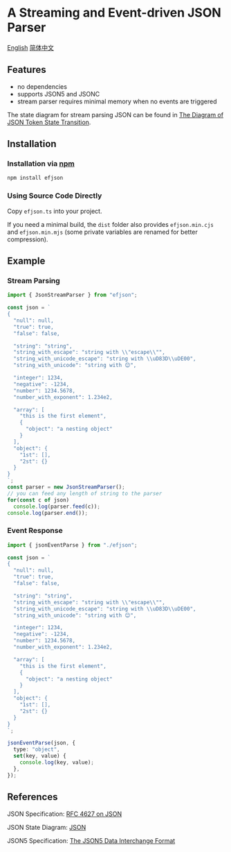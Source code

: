 # A Streaming and Event-driven JSON Parser

[English](./README.md) [简体中文](./README_zh_CN.md)

## Features

- no dependencies
- supports JSON5 and JSONC
- stream parser requires minimal memory when no events are triggered

The state diagram for stream parsing JSON can be found in [The Diagram of JSON Token State Transition](./doc/stream_token/README.md).

## Installation

### Installation via [npm](https://npmjs.org/)

```sh
npm install efjson
```

### Using Source Code Directly

Copy `efjson.ts` into your project.

If you need a minimal build, the `dist` folder also provides `efjson.min.cjs` and `efjson.min.mjs` (some private variables are renamed for better compression).

## Example

### Stream Parsing

```ts
import { JsonStreamParser } from "efjson";

const json = `
{
  "null": null,
  "true": true,
  "false": false,

  "string": "string",
  "string_with_escape": "string with \\"escape\\"",
  "string_with_unicode_escape": "string with \\uD83D\\uDE00",
  "string_with_unicode": "string with 😊",

  "integer": 1234,
  "negative": -1234,
  "number": 1234.5678,
  "number_with_exponent": 1.234e2,

  "array": [
    "this is the first element",
    {
      "object": "a nesting object"
    }
  ],
  "object": {
    "1st": [],
    "2st": {}
  }
}
`;
const parser = new JsonStreamParser();
// you can feed any length of string to the parser
for(const c of json) 
  console.log(parser.feed(c));
console.log(parser.end());
```
### Event Response

```ts
import { jsonEventParse } from "./efjson";

const json = `
{
  "null": null,
  "true": true,
  "false": false,

  "string": "string",
  "string_with_escape": "string with \\"escape\\"",
  "string_with_unicode_escape": "string with \\uD83D\\uDE00",
  "string_with_unicode": "string with 😊",

  "integer": 1234,
  "negative": -1234,
  "number": 1234.5678,
  "number_with_exponent": 1.234e2,

  "array": [
    "this is the first element",
    {
      "object": "a nesting object"
    }
  ],
  "object": {
    "1st": [],
    "2st": {}
  }
}
`;

jsonEventParse(json, {
  type: "object",
  set(key, value) {
    console.log(key, value);
  },
});

```

## References

JSON Specification: [RFC 4627 on JSON](https://www.ietf.org/rfc/rfc4627.txt)

JSON State Diagram: [JSON](https://www.json.org/)

JSON5 Specification: [The JSON5 Data Interchange Format](https://spec.json5.org/)
